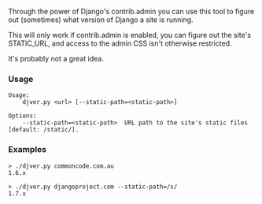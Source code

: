 Through the power of Django's contrib.admin you can use this tool to figure out
(sometimes) what version of Django a site is running.

This will only work if contrib.admin is enabled, you can figure out the site's
STATIC_URL, and access to the admin CSS isn't otherwise restricted.

It's probably not a great idea.


### Usage

    Usage:
        djver.py <url> [--static-path=<static-path>]

    Options:
        --static-path=<static-path>  URL path to the site's static files [default: /static/].


### Examples

    > ./djver.py commoncode.com.au
    1.6.x

    > ./djver.py djangoproject.com --static-path=/s/
    1.7.x
